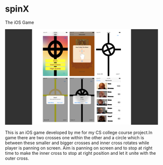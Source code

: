 # spinX
The iOS Game

![Screenshot of the gamepplay](/ScreenShot.png)

This is an iOS game developed by me for my CS college course project.In game there
are two crosses one within the other and a circle which is between these smaller and 
bigger crosses and inner cross rotates while player is panning on screen. Aim is 
panning on screen and to stop at right time to make the inner cross to stop at 
right position and let it unite with the outer cross.
